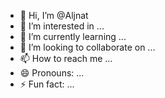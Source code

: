 - 👋 Hi, I’m @Aljnat
- 👀 I’m interested in ...
- 🌱 I’m currently learning ...
- 💞️ I’m looking to collaborate on ...
- 📫 How to reach me ...
- 😄 Pronouns: ...
- ⚡ Fun fact: ...

<!---
Aljnat/Aljnat is a ✨ special ✨ repository because its `README.md` (this file) appears on your GitHub profile.
You can click the Preview link to take a look at your changes.
--->
